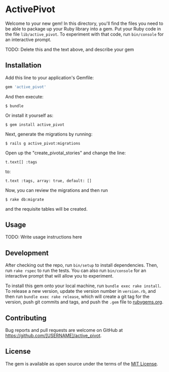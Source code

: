 # ActivePivot

Welcome to your new gem! In this directory, you'll find the files you need to be able to package up your Ruby library into a gem. Put your Ruby code in the file `lib/active_pivot`. To experiment with that code, run `bin/console` for an interactive prompt.

TODO: Delete this and the text above, and describe your gem

## Installation

Add this line to your application's Gemfile:

```ruby
gem 'active_pivot'
```

And then execute:

    $ bundle

Or install it yourself as:

    $ gem install active_pivot

Next, generate the migrations by running:

    $ rails g active_pivot:migrations

Open up the "create_pivotal_stories" and change the line:

    t.text[] :tags

to:

    t.text :tags, array: true, default: []

Now, you can review the migrations and then run

    $ rake db:migrate

and the requisite tables will be created.

## Usage

TODO: Write usage instructions here

## Development

After checking out the repo, run `bin/setup` to install dependencies. Then, run `rake rspec` to run the tests. You can also run `bin/console` for an interactive prompt that will allow you to experiment.

To install this gem onto your local machine, run `bundle exec rake install`. To release a new version, update the version number in `version.rb`, and then run `bundle exec rake release`, which will create a git tag for the version, push git commits and tags, and push the `.gem` file to [rubygems.org](https://rubygems.org).

## Contributing

Bug reports and pull requests are welcome on GitHub at https://github.com/[USERNAME]/active_pivot.


## License

The gem is available as open source under the terms of the [MIT License](http://opensource.org/licenses/MIT).

